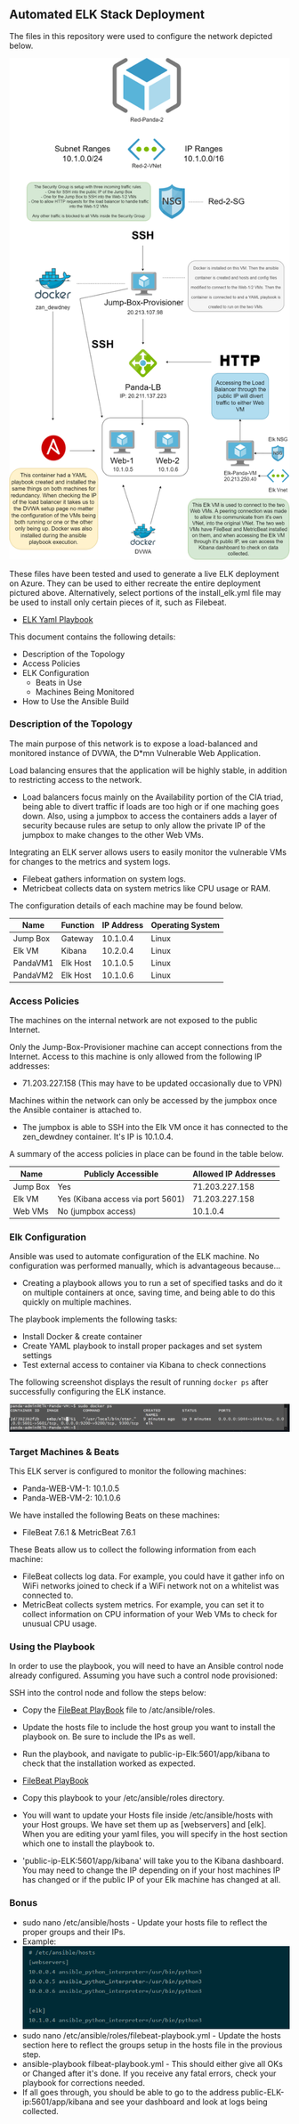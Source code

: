 ## Automated ELK Stack Deployment

The files in this repository were used to configure the network depicted below.

![Panda ELK Network](https://github.com/TeaLeafMedia/TeaLeaf_CyberSec/blob/main/Diagrams/New%20Panda-Network-Map.drawio.png)

These files have been tested and used to generate a live ELK deployment on Azure. They can be used to either recreate the entire deployment pictured above. Alternatively, select portions of the install_elk.yml file may be used to install only certain pieces of it, such as Filebeat.

  - [ELK Yaml Playbook](https://github.com/TeaLeafMedia/TeaLeaf_CyberSec/blob/main/Ansible/install-elk.yml)

This document contains the following details:
- Description of the Topology
- Access Policies
- ELK Configuration
  - Beats in Use
  - Machines Being Monitored
- How to Use the Ansible Build

### Description of the Topology

The main purpose of this network is to expose a load-balanced and monitored instance of DVWA, the D*mn Vulnerable Web Application.

Load balancing ensures that the application will be highly stable, in addition to restricting access to the network.
- Load balancers focus mainly on the Availability portion of the CIA triad, being able to divert traffic if loads are too high or if one maching goes down. Also, using a jumpbox to access the containers adds a layer of security because rules are setup to only allow the private IP of the jumpbox to make changes to the other Web VMs. 

Integrating an ELK server allows users to easily monitor the vulnerable VMs for changes to the metrics and system logs.
- Filebeat gathers information on system logs.
- Metricbeat collects data on system metrics like CPU usage or RAM.

The configuration details of each machine may be found below.

| Name     | Function | IP Address | Operating System |
|----------|----------|------------|------------------|
| Jump Box | Gateway  | 10.1.0.4   | Linux            |
| Elk VM   | Kibana   | 10.2.0.4   | Linux            |
| PandaVM1 | Elk Host | 10.1.0.5   | Linux            |
| PandaVM2 | Elk Host | 10.1.0.6   | Linux            |

### Access Policies

The machines on the internal network are not exposed to the public Internet. 

Only the Jump-Box-Provisioner machine can accept connections from the Internet. Access to this machine is only allowed from the following IP addresses:
- 71.203.227.158 (This may have to be updated occasionally due to VPN)

Machines within the network can only be accessed by the jumpbox once the Ansible container is attached to.
- The jumpbox is able to SSH into the Elk VM once it has connected to the zen_dewdney container. It's IP is 10.1.0.4.

A summary of the access policies in place can be found in the table below.

| Name     | Publicly Accessible | Allowed IP Addresses |
|----------|---------------------|----------------------|
| Jump Box | Yes                 | 71.203.227.158       |
| Elk VM   | Yes (Kibana access via port 5601) | 71.203.227.158       |
| Web VMs  | No (jumpbox access) | 10.1.0.4             |

### Elk Configuration

Ansible was used to automate configuration of the ELK machine. No configuration was performed manually, which is advantageous because...
- Creating a playbook allows you to run a set of specified tasks and do it on multiple containers at once, saving time, and being able to do this quickly on multiple machines. 

The playbook implements the following tasks:

- Install Docker & create container
- Create YAML playbook to install proper packages and set system settings
- Test external access to container via Kibana to check connections

The following screenshot displays the result of running `docker ps` after successfully configuring the ELK instance.

![Docker ps Output](https://github.com/TeaLeafMedia/TeaLeaf_CyberSec/blob/main/README/Images/docker_ps.png)

### Target Machines & Beats

This ELK server is configured to monitor the following machines:
- Panda-WEB-VM-1: 10.1.0.5
- Panda-WEB-VM-2: 10.1.0.6

We have installed the following Beats on these machines:
- FileBeat 7.6.1 & MetricBeat 7.6.1

These Beats allow us to collect the following information from each machine:
- FileBeat collects log data. For example, you could have it gather info on WiFi networks joined to check if a WiFi network not on a whitelist was connected to.
- MetricBeat collects system metrics. For example, you can set it to collect information on CPU information of your Web VMs to check for unusual CPU usage. 

### Using the Playbook

In order to use the playbook, you will need to have an Ansible control node already configured. Assuming you have such a control node provisioned: 

SSH into the control node and follow the steps below:
- Copy the [FileBeat PlayBook](https://github.com/TeaLeafMedia/TeaLeaf_CyberSec/blob/main/Ansible/filebeat-playbook.yml) file to /atc/ansible/roles.
- Update the hosts file to include the host group you want to install the playbook on. Be sure to include the IPs as well. 
- Run the playbook, and navigate to public-ip-Elk:5601/app/kibana to check that the installation worked as expected.

- [FileBeat PlayBook](https://github.com/TeaLeafMedia/TeaLeaf_CyberSec/blob/main/Ansible/filebeat-playbook.yml)
- Copy this playbook to your /etc/ansible/roles directory. 
- You will want to update your Hosts file inside /etc/ansible/hosts with your Host groups. We have set them up as [webservers] and [elk]. When you are editing your yaml files, you will specify in the host section which one to install the playbook to. 
- 'public-ip-ELK:5601/app/kibana' will take you to the Kibana dashboard. You may need to change the IP depending on if your host machines IP has changed or if the public IP of your Elk machine has changed at all. 

### Bonus

- sudo nano /etc/ansible/hosts - Update your hosts file to reflect the proper groups and their IPs. 
- Example:
![Hosts Example](https://github.com/TeaLeafMedia/TeaLeaf_CyberSec/blob/main/README/Images/Ansible%20Hosts.png)
- sudo nano /etc/ansible/roles/filebeat-playbook.yml - Update the hosts section here to reflect the groups setup in the hosts file in the provious step. 
- ansible-playbook filbeat-playbook.yml - This should either give all OKs or Changed after it's done. If you receive any fatal errors, check your playbook for corrections needed. 
- If all goes through, you should be able to go to the address public-ELK-ip:5601/app/kibana and see your dashboard and look at logs being collected. 

